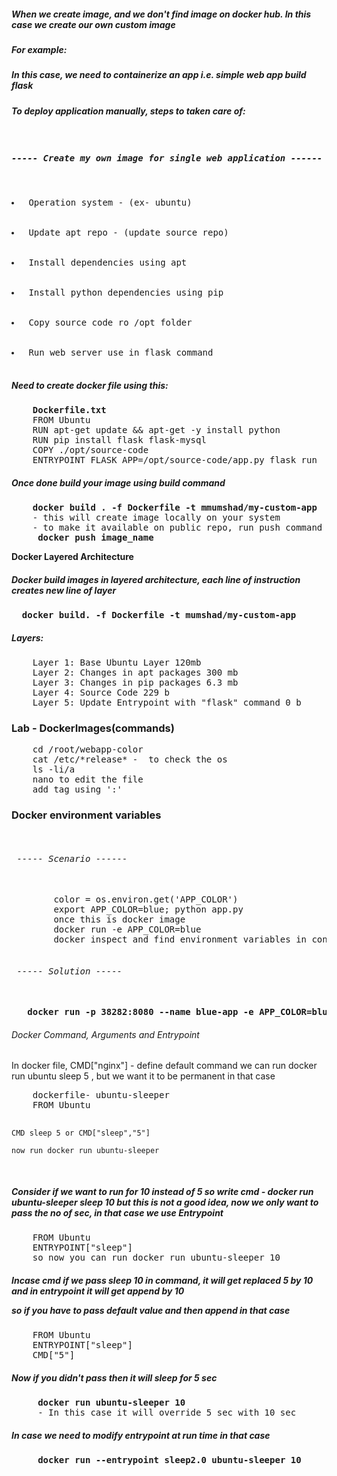 <h5>When we create image, and we don't find image on docker hub. In this case we create our own custom image</h5>
<h5>For example:</h5>
<h5>In this case, we need to containerize an app i.e. simple web app build flask</h5>
<h5>To deploy application manually, steps to taken care of:</h5>
<pre>
       <h5>----- Create my own image for single web application ------</h5>
       <li> Operation system - (ex- ubuntu)</li>
       <li> Update apt repo - (update source repo)</li>
       <li> Install dependencies using apt</li>
       <li> Install python dependencies using pip</li>
       <li> Copy source code ro /opt folder</li>
       <li> Run web server use in flask command</li>
</pre>

<h5>Need to create docker file using this:</h5>
<pre>
    <b>Dockerfile.txt</b>
    FROM Ubuntu
    RUN apt-get update && apt-get -y install python
    RUN pip install flask flask-mysql
    COPY ./opt/source-code
    ENTRYPOINT FLASK_APP=/opt/source-code/app.py flask run
</pre>

<h5>Once done build your image using build command</h5>
<pre>
    <b>docker build . -f Dockerfile -t mmumshad/my-custom-app</b>
    - this will create image locally on your system
    - to make it available on public repo, run push command
    <b> docker push image_name</b> 
</pre>

<b>Docker Layered Architecture</b>
<h5> Docker build images in layered architecture, each line of instruction creates new line of layer </h5>
<pre> <b> docker build. -f Dockerfile -t mumshad/my-custom-app </b></pre>
<h5> Layers:</h5>
<pre>
    Layer 1: Base Ubuntu Layer 120mb
    Layer 2: Changes in apt packages 300 mb
    Layer 3: Changes in pip packages 6.3 mb
    Layer 4: Source Code 229 b
    Layer 5: Update Entrypoint with "flask" command 0 b
</pre>

<h3> Lab - DockerImages(commands)</h3>
<pre>
    cd /root/webapp-color
    cat /etc/*release* -  to check the os 
    ls -li/a
    nano to edit the file
    add tag using ':'
</pre>

<h3>Docker environment variables</h3>

<pre>
   <h6> ----- Scenario ------ </h6>
        color = os.environ.get('APP_COLOR')
        export APP_COLOR=blue; python app.py 
        once this is docker image
        docker run -e APP_COLOR=blue
        docker inspect and find environment variables in config section
   <h6> ----- Solution -----</h6>
   <b>docker run -p 38282:8080 --name blue-app -e APP_COLOR=blue kodeKloud/simple-webapp</b>
</pre>

<h6>Docker Command, Arguments and Entrypoint</h6>
In docker file, CMD["nginx"] - define default command
we can run docker run ubuntu sleep 5 , but  we want it to be permanent in that case
<pre>
	dockerfile- ubuntu-sleeper
	FROM Ubuntu
	
	CMD sleep 5 or CMD["sleep","5"]
	
	now run docker run ubuntu-sleeper
</pre>

<h5> 
	Consider if we want to run for 10 instead of 5 so write cmd - docker run ubuntu-sleeper sleep 10
	but this is not a good idea, now we only want to pass the no of sec, in that case we use Entrypoint
</h5>
<pre>
	FROM Ubuntu
	ENTRYPOINT["sleep"]
	so now you can run docker run ubuntu-sleeper 10 
</pre>

<h5>Incase cmd if we pass sleep 10 in command, it will get replaced 5 by 10 and in entrypoint it will get append by 10 <br>

so if you have to pass default value and then append in that case </h5>
<pre>
	FROM Ubuntu
	ENTRYPOINT["sleep"]
	CMD["5"]
</pre>
<h5> Now if you didn't pass then it will sleep for 5 sec </h5>
<pre>
    <b> docker run ubuntu-sleeper 10</b>
     - In this case it will override 5 sec with 10 sec
</pre>

<h5> In case we need to modify entrypoint at run time in that case</h5>
<pre>
     <b>docker run --entrypoint sleep2.0 ubuntu-sleeper 10 </b>
</pre>	

